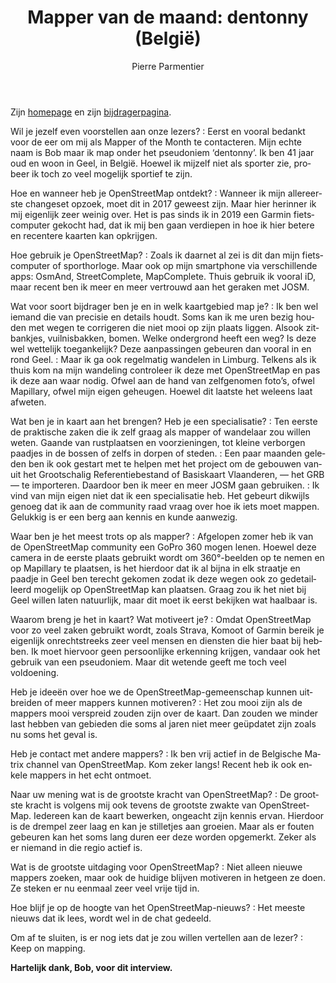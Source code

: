 ﻿---
title: "Mapper van de maand: dentonny (België)"
featured:
layout: post
category: motm
author: Pierre Parmentier
lang: nl
---

Zijn [homepage](https://www.openstreetmap.org/user/dentonny) en zijn [bijdragerpagina](https://hdyc.neis-one.org/?dentonny).

Wil je jezelf even voorstellen aan onze lezers?
: Eerst en vooral bedankt voor de eer om mij als Mapper of the Month te contacteren. Mijn echte naam is Bob maar ik map onder het pseudoniem ‘dentonny’. Ik ben 41 jaar oud en woon in Geel, in België. Hoewel ik mijzelf niet als sporter zie, probeer ik toch zo veel mogelijk sportief te zijn.

Hoe en wanneer heb je OpenStreetMap ontdekt?
: Wanneer ik mijn allereerste changeset opzoek, moet dit in 2017 geweest zijn. Maar hier herinner ik mij eigenlijk zeer weinig over. Het is pas sinds ik in 2019 een Garmin fietscomputer gekocht had, dat ik mij ben gaan verdiepen in hoe ik hier betere en recentere kaarten kan opkrijgen.

Hoe gebruik je OpenStreetMap?
: Zoals ik daarnet al zei is dit dan mijn fietscomputer of sporthorloge. Maar ook op mijn smartphone via verschillende apps: OsmAnd, StreetComplete, MapComplete. Thuis gebruik ik vooral iD, maar recent ben ik meer en meer vertrouwd aan het geraken met JOSM.

Wat voor soort bijdrager ben je en in welk kaartgebied map je?
: Ik ben wel iemand die van precisie en details houdt. Soms kan ik me uren bezig houden met wegen te corrigeren die niet mooi op zijn plaats liggen. Alsook zitbankjes, vuilnisbakken, bomen. Welke ondergrond heeft een weg? Is deze wel wettelijk toegankelijk? Deze aanpassingen gebeuren dan vooral in en rond Geel.
: Maar ik ga ook regelmatig wandelen in Limburg. Telkens als ik thuis kom na mijn wandeling controleer ik deze met OpenStreetMap en pas ik deze aan waar nodig. Ofwel aan de hand van zelfgenomen foto’s, ofwel Mapillary, ofwel mijn eigen geheugen. Hoewel dit laatste het weleens laat afweten.

Wat ben je in kaart aan het brengen? Heb je een specialisatie?
: Ten eerste de praktische zaken die ik zelf graag als mapper of wandelaar zou willen weten. Gaande van rustplaatsen en voorzieningen, tot kleine verborgen paadjes in de bossen of zelfs in dorpen of steden.
: Een paar maanden geleden ben ik ook gestart met te helpen met het project om de gebouwen vanuit het Grootschalig Referentiebestand of Basiskaart Vlaanderen, — het GRB — te importeren. Daardoor ben ik meer en meer JOSM gaan gebruiken.
: Ik vind van mijn eigen niet dat ik een specialisatie heb. Het gebeurt dikwijls genoeg dat ik aan de community raad vraag over hoe ik iets moet mappen. Gelukkig is er een berg aan kennis en kunde aanwezig.

Waar ben je het meest trots op als mapper?
: Afgelopen zomer heb ik van de OpenStreetMap community een GoPro 360 mogen lenen. Hoewel deze camera in de eerste plaats gebruikt wordt om 360°-beelden op te nemen en op Mapillary te plaatsen, is het hierdoor dat ik al bijna in elk straatje en paadje in Geel ben terecht gekomen zodat ik deze wegen ook zo gedetailleerd mogelijk op OpenStreetMap kan plaatsen. Graag zou ik het niet bij Geel willen laten natuurlijk, maar dit moet ik eerst bekijken wat haalbaar is.

Waarom breng je het in kaart? Wat motiveert je?
: Omdat OpenStreetMap voor zo veel zaken gebruikt wordt, zoals Strava, Komoot of Garmin bereik je eigenlijk onrechtstreeks zeer veel mensen en diensten die hier baat bij hebben. Ik moet hiervoor geen persoonlijke erkenning krijgen, vandaar ook het gebruik van een pseudoniem. Maar dit wetende geeft me toch veel voldoening.

Heb je ideeën over hoe we de OpenStreetMap-gemeenschap kunnen uitbreiden of meer mappers kunnen motiveren?
: Het zou mooi zijn als de mappers mooi verspreid zouden zijn over de kaart. Dan zouden we minder last hebben van gebieden die soms al jaren niet meer geüpdatet zijn zoals nu soms het geval is.

Heb je contact met andere mappers?
: Ik ben vrij actief in de Belgische Matrix channel van OpenStreetMap. Kom zeker langs! Recent heb ik ook enkele mappers in het echt ontmoet.

Naar uw mening wat is de grootste kracht van OpenStreetMap?
: De grootste kracht is volgens mij ook tevens de grootste zwakte van OpenStreetMap. Iedereen kan de kaart bewerken, ongeacht zijn kennis ervan. Hierdoor is de drempel zeer laag en kan je stilletjes aan groeien. Maar als er fouten gebeuren kan het soms lang duren eer deze worden opgemerkt. Zeker als er niemand in die regio actief is.

Wat is de grootste uitdaging voor OpenStreetMap?
: Niet alleen nieuwe mappers zoeken, maar ook de huidige blijven motiveren in hetgeen ze doen. Ze steken er nu eenmaal zeer veel vrije tijd in.

Hoe blijf je op de hoogte van het OpenStreetMap-nieuws?
: Het meeste nieuws dat ik lees, wordt wel in de chat gedeeld.

Om af te sluiten, is er nog iets dat je zou willen vertellen aan de lezer?
: Keep on mapping.

**Hartelijk dank, Bob, voor dit interview.**
